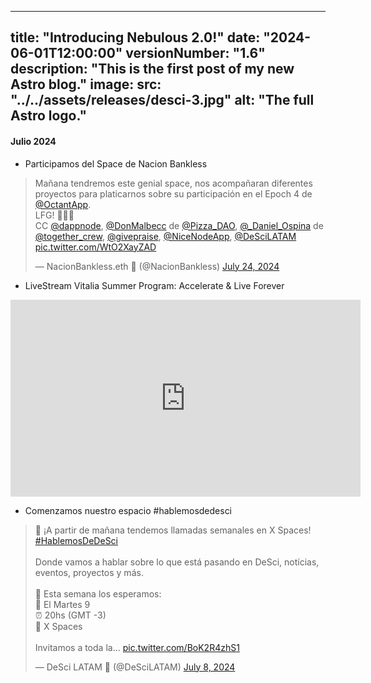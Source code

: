 ---
title: "Introducing Nebulous 2.0!"
date: "2024-06-01T12:00:00" 
versionNumber: "1.6"
description: "This is the first post of my new Astro blog."
image:
  src: "../../assets/releases/desci-3.jpg"
  alt: "The full Astro logo."
------
#### Julio 2024
- Participamos del Space de Nacion Bankless 
<blockquote class="twitter-tweet"><p lang="es" dir="ltr">Mañana tendremos este genial space, nos acompañaran diferentes proyectos para platicarnos sobre su participación en el Epoch 4 de <a href="https://twitter.com/OctantApp?ref_src=twsrc%5Etfw">@OctantApp</a>.<br>LFG! 🖤💚🚀<br>CC <a href="https://twitter.com/dappnode?ref_src=twsrc%5Etfw">@dappnode</a>, <a href="https://twitter.com/DonMalbecc?ref_src=twsrc%5Etfw">@DonMalbecc</a> de <a href="https://twitter.com/Pizza_DAO?ref_src=twsrc%5Etfw">@Pizza_DAO</a>, <a href="https://twitter.com/_Daniel_Ospina?ref_src=twsrc%5Etfw">@_Daniel_Ospina</a> de <a href="https://twitter.com/together_crew?ref_src=twsrc%5Etfw">@together_crew</a>, <a href="https://twitter.com/givepraise?ref_src=twsrc%5Etfw">@givepraise</a>, <a href="https://twitter.com/NiceNodeApp?ref_src=twsrc%5Etfw">@NiceNodeApp</a>, <a href="https://twitter.com/DeSciLATAM?ref_src=twsrc%5Etfw">@DeSciLATAM</a> <a href="https://t.co/WtO2XayZAD">pic.twitter.com/WtO2XayZAD</a></p>&mdash; NacionBankless.eth 🏴 (@NacionBankless) <a href="https://twitter.com/NacionBankless/status/1816149528921149571?ref_src=twsrc%5Etfw">July 24, 2024</a></blockquote> <script async src="https://platform.twitter.com/widgets.js" charset="utf-8"></script>

- LiveStream Vitalia Summer Program: Accelerate & Live Forever
<iframe width="560" height="315" src="https://www.youtube.com/embed/rIsqkFnlfrg?si=Q_913MCPXqcDa6x1" title="YouTube video player" frameborder="0" allow="accelerometer; autoplay; clipboard-write; encrypted-media; gyroscope; picture-in-picture; web-share" referrerpolicy="strict-origin-when-cross-origin" allowfullscreen></iframe>

-	Comenzamos nuestro espacio #hablemosdedesci
<blockquote class="twitter-tweet"><p lang="es" dir="ltr">📢 ¡A partir de mañana tendemos llamadas semanales en X Spaces! <a href="https://twitter.com/hashtag/HablemosDeDeSci?src=hash&amp;ref_src=twsrc%5Etfw">#HablemosDeDeSci</a><br><br>Donde vamos a hablar sobre lo que está pasando en DeSci, notícias, eventos, proyectos y más.<br><br>🔹 Esta semana los esperamos:<br>📅 El Martes 9<br>⏰ 20hs (GMT -3)<br>📍 X Spaces<br><br>Invitamos a toda la… <a href="https://t.co/BoK2R4zhS1">pic.twitter.com/BoK2R4zhS1</a></p>&mdash; DeSci LATAM 🦋 (@DeSciLATAM) <a href="https://twitter.com/DeSciLATAM/status/1810445346532970966?ref_src=twsrc%5Etfw">July 8, 2024</a></blockquote> <script async src="https://platform.twitter.com/widgets.js" charset="utf-8"></script>
